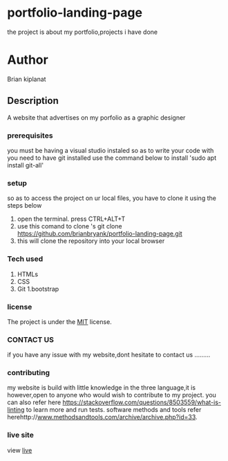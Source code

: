# portfolio-landing-page
the project is about my portfolio,projects i have done 
# Author
Brian kiplanat
## Description
A website that advertises on my porfolio as a graphic designer
### prerequisites
you must be having a visual studio instaled so as to write your code with
you need to have git installed
use the command below to install
'sudo apt install git-all'
### setup
so as to access the project on ur local files, you have to clone it using the steps below
1. open the terminal. press CTRL+ALT+T
2. use this comand to clone 's git clone https://github.com/brianbryank/portfolio-landing-page.git
3. this will clone the repository  into your local browser
### Tech used
1. HTMLs
1. CSS
1. Git
1.bootstrap

### license
The project is under the  [MIT](license) license.
###  CONTACT US
if you have any issue with my website,dont hesitate to contact us .........
### contributing
my website is build with little knowledge in the three language,it is however,open to anyone who would wish to contribute to my project.
you can also refer here https://stackoverflow.com/questions/8503559/what-is-linting to learn more and run tests.
software methods and tools refer herehttp://www.methodsandtools.com/archive/archive.php?id=33.


### live site 
view [live]( https://brianbryaks.github.io/portfolio-landing-page/)
